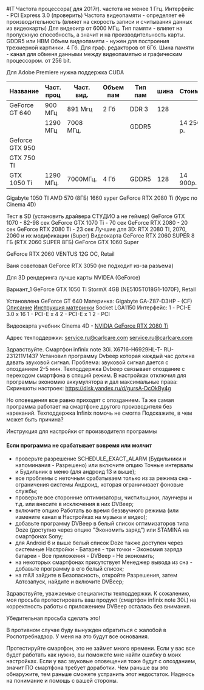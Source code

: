 #IT 
Частота процессора( для 2017г). частота не менее 1 Ггц.
Интерфейс - PCI Express 3.0 (проверить)
Частота видеопамяти - определяет её производительность (влияет на скорость записи и считывания данных из видеокарты) Для видеоигр от 6000 МГц.
Тип памяти - влияет на пропускную способность, а значит и на производительность карты. GDDR5 или HBM
Объем видеопамяти - нужен для построения трехмерной картинки. 4 Гб. Для граф. редакторов от 6Гб.
Шина памяти - канал для обменя данными между видеопамятью и графическим процессором. от 256 bit.

Для Adobe Premiere нужна поддержка CUDA

| Название        | Част. проц | Част. вид. | Объем пам | Тип пам | шина | Стоим.    |     |
| --------------- | ---------- | ---------- | --------- | ------- | ---- | --------- | --- |
| GeForce GT 640  | 900 МГц    | 891 Мгц    | 2 Гб      | DDR 3   | 128  |           |     |
|                 | 1290 МГц   | 7008 МГц.  |           | GDDR5   |      | 14 250 р. |     |
| Geforce GTX 950 |            |            |           |         |      |           |     |
| GTX 750 TI      |            |            |           |         |      |           |     |
| GTX 1050 Ti     | 1290 МГц.  | 7000МГц.   | 4 Гб      | GDDR5   | 128     | 14 900р.  |     |
Gigabyte 1050 TI
AMD 570 (8ГБ)
1660 syper
GeForce RTX 2080 Ti (Курс по Cinema 4D)

Тест в SD (установить драйвера СТУДИО а не геймер)
GeForce GTX 1070 - 82-98 сек
GeForce GTX 1070 Ti - 70 сек
GeForce RTX 2080 - 20 сек
GeForce RTX 2080 Ti - 23 сек
Лучшие для 3D: RTX 2080 TI, 2070, 2060 и их модификации (Super)
Видеокарта GeForce RTX 2060 SUPER 8 ГБ (RTX 2060 SUPER 8ГБ)
GeForce GTX 1060 Super

GeForce RTX 2060 VENTUS 12G OC, Retail

Ваня советовал GeForce RTX 3050 (не подходит из-за разъема)


Для 3D рендеринга лучше карты NVIDEA (GeForce)

Вариант_1
GeForce GTX 1050 Ti StormX 4GB (NE5105T018G1-1070F), Retail

Установлена  GeForce GT 640
Материнка: Gigabyte GA-Z87-D3HP - (CF) [Описание](https://ru.gecid.com/mboard/gigabyte_ga-z87-d3hp/)
[Инструкция материнки](https://www.manualslib.com/manual/2464145/Gigabyte-Ga-Z87-D3hp.html?page=7#manual)
Socket LGA1150
Интерфейс:
1 - PCI-E 3.0 x 16
1 - PCI-E x 4
2 - PCI-E x 1
2 - PCI




Видеокарта учебник Cinema 4D - [NVIDIA GeForce RTX 2080 Ti](https://market.yandex.ru/product--videokarta-nvidia-geforce-rtx-2080-ti-founders-edition-11gb/334648497/spec?utm_source_service=web&clid=703&src_pof=703&icookie=jG8QFoHlCRQiQCgK2ViQDMCiDa4y6kiuPtY5bKSRBH7MuCohTokShTn562lFQpbnafFgpjE%2FVvhFkmdWQi%2BY9cqel9k%3D&baobab_event_id=lrasukb8tt)








Адрес техподдержки:
service.ru@carlcare.com
service.ru@carlcare.com

Здравствуйте. Смартфон infinix note 30i. X6716-H6929HL-T-   RU-231211V1437
Установил программу Dvbeep которая каждый час должна давать звуковой сигнал. 
Проблема: звуковой сигнал дается с опозданием 2-5 мин. Техподдержка Dvbeep связывает опоздание с переходом смартфона в спящий режим. 
В настройках отключил для программы экономию аккумулятора и дал максимальные права:
Скриншоты настроек: https://disk.yandex.ru/d/gursA-DcOkBy4g

Но оповещения все равно приходят с опозданием.
Та же самая программа работает на смартфоне другого производителя без нареканий.
Техподдержка Infinix помочь не смогла
Подскажите, в чем может быть причина?


Инструкция для настройки от производителя программы
#### Если программа не срабатывает вовремя или молчит

- проверьте разрешение SCHEDULE_EXACT_ALARM (Будильники и напоминания - Разрешено) или включите опцию Точные интервалы и Будильник в меню (для андроид 13 и выше);
- все проблемы с неточным срабатываем только из за режима сна - ограничения системы Андроид, которая ограничивает фоновые службы;
- проверьте все сторонние оптимизаторы, чистильщики, лаунчеры и т.д. или внесите в исключения в них DVBeep;
- включите опцию Работать во время беззвучного режима (или измените канал в Настройках на музыка и видео);
- добавьте программу DVBeep в белый список оптимизаторов типа Doze (доступно через опцию "Экономить заряд") или STAMINA на смартфонах Sony;
- для Android 6 и выше белый список Doze также доступен через системные Настройки - Батарея - три точки - Экономия заряда батареи - Все приложения - DVBeep - Не экономить;
- на некоторых смартфонах присутствует Менеджер вывода из сна - добавьте программу в его белый список;
- на miUI зайдите в Безопасность, откройте Разрешения, затем Автозапуск, найдите и включите DVBeep;

Здравствуйте, уважаемые специалисты техподдержки.
К сожалению, моя просьба протестировать ваш продукт (смартфон infinix note 30i.) на корректность работы с приложением DVBeep осталась без внимания.

Убедительная просьба сделать это!

В противном случае буду вынужден обратиться с жалобой в Роспотребнадзор. У меня на это будут все основания.

Протестируйте смартфон, это не займет много времени. Если у вас все будет работать как нужно, вы поможете мне найти ошибку в моих настройках. Если у вас звуковые оповещения тоже будут с опозданием, значит ПО смартфона требует доработки. Чем раньше вы это обнаружите, тем раньше сможете устранить этот недостаток.
Надеюсь на понимание и помощь с вашей стороны.